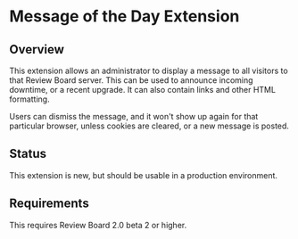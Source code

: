 Message of the Day Extension
============================

Overview
--------

This extension allows an administrator to display a message to all visitors to
that Review Board server. This can be used to announce incoming downtime, or a
recent upgrade. It can also contain links and other HTML formatting.

Users can dismiss the message, and it won't show up again for that particular
browser, unless cookies are cleared, or a new message is posted.


Status
------

This extension is new, but should be usable in a production environment.


Requirements
------------

This requires Review Board 2.0 beta 2 or higher.
